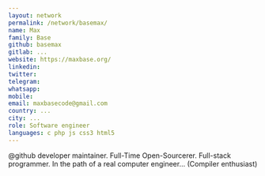 ```yaml
---
layout: network
permalink: /network/basemax/
name: Max
family: Base
github: basemax
gitlab: ...
website: https://maxbase.org/
linkedin:
twitter:
telegram:
whatsapp:
mobile:
email: maxbasecode@gmail.com
country: ...
city: ...
role: Software engineer
languages: c php js css3 html5
---
```


@github developer maintainer. Full-Time Open-Sourcerer. Full-stack programmer. In the path of a real computer engineer... (Compiler enthusiast)
